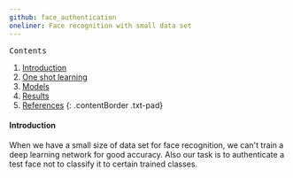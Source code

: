 ```yaml
---
github: face_authentication
oneliner: Face recognition with small data set
---
```


<kbd class="imgtitle">Contents</kbd>

1. [Introduction](#introduction)
1. [One shot learning](#)
1. [Models](#models)
1. [Results](#results)
1. [References](#references)
{: .contentBorder .txt-pad}

#### Introduction

When we have a small size of data set for face recognition, we can't train a deep learning network for good accuracy.
Also our task is to authenticate a test face not to classify it to certain trained classes.